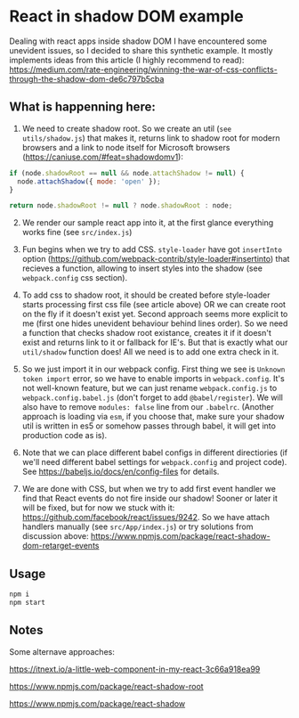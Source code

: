 # React in shadow DOM example

Dealing with react apps inside shadow DOM I have encountered some unevident issues, so I decided to share this synthetic example. It mostly implements ideas from this article (I highly recommend to read): https://medium.com/rate-engineering/winning-the-war-of-css-conflicts-through-the-shadow-dom-de6c797b5cba

## What is happenning here:

1. We need to create shadow root. So we create an util (`see utils/shadow.js`) that makes it, returns link to shadow root for modern browsers and a link to node itself for Microsoft browsers (https://caniuse.com/#feat=shadowdomv1):

```js
if (node.shadowRoot == null && node.attachShadow != null) {
  node.attachShadow({ mode: 'open' });
}

return node.shadowRoot != null ? node.shadowRoot : node;
```

2. We render our sample react app into it, at the first glance everything works fine (see `src/index.js`)

3. Fun begins when we try to add CSS. `style-loader` have got `insertInto` option (https://github.com/webpack-contrib/style-loader#insertinto) that recieves a function, allowing to insert styles into the shadow (see `webpack.config` css section).

4. To add css to shadow root, it should be created before style-loader starts processing first css file (see article above) OR we can create root on the fly if it doesn't exist yet. Second approach seems more explicit to me (first one hides unevident behaviour behind lines order). So we need a function that checks shadow root existance, creates it if it doesn't exist and returns link to it or fallback for IE's. But that is exactly what our `util/shadow` function does! All we need is to add one extra check in it.

5. So we just import it in our webpack config. First thing we see is `Unknown token import` error, so we have to enable imports in `webpack.config`. It's not well-known feature, but we can just rename `webpack.config.js` to `webpack.config.babel.js` (don't forget to add `@babel/register`). We will also have to remove `modules: false` line from our `.babelrc`. (Another approach is loading via `esm`, if you choose that, make sure your shadow util is written in es5 or somehow passes through babel, it will get into production code as is).

6. Note that we can place different babel configs in different directiories (if we'll need different babel settings for `webpack.config` and project code). See https://babeljs.io/docs/en/config-files for details.

7. We are done with CSS, but when we try to add first event handler we find that React events do not fire inside our shadow! Sooner or later it will be fixed, but for now we stuck with it: https://github.com/facebook/react/issues/9242. So we have attach handlers manually (see `src/App/index.js`) or try solutions from discussion above: https://www.npmjs.com/package/react-shadow-dom-retarget-events

## Usage

```bash
npm i
npm start
```

## Notes

Some alternave approaches:

https://itnext.io/a-little-web-component-in-my-react-3c66a918ea99

https://www.npmjs.com/package/react-shadow-root

https://www.npmjs.com/package/react-shadow
